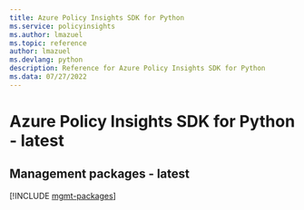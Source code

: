 ```yaml
---
title: Azure Policy Insights SDK for Python
ms.service: policyinsights
ms.author: lmazuel
ms.topic: reference
author: lmazuel
ms.devlang: python
description: Reference for Azure Policy Insights SDK for Python
ms.data: 07/27/2022
---
```

# Azure Policy Insights SDK for Python - latest

## Management packages - latest
[!INCLUDE [mgmt-packages](policy-insights-mgmt-index.md)]